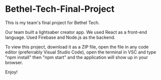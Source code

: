 # Bethel-Tech-Final-Project
This is my team's final project for Bethel Tech.

Our team built a lightsaber creator app. 
We used React as a front-end language.
Used Firebase and Node.js as the backend.

To view this project, download it as a ZIP file, open the file in any code editor (preferrably Visual Studio Code), open the terminal in VSC and type "npm install" then "npm start" and the application will show up in your browser.

Enjoy!
